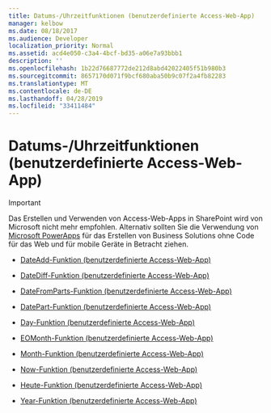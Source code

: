 ```yaml
---
title: Datums-/Uhrzeitfunktionen (benutzerdefinierte Access-Web-App)
manager: kelbow
ms.date: 08/18/2017
ms.audience: Developer
localization_priority: Normal
ms.assetid: acd4e050-c3a4-4bcf-bd35-a06e7a93bbb1
description: ''
ms.openlocfilehash: 1b22d76687772de212d8abd42022405f51b980b3
ms.sourcegitcommit: 8657170d071f9bcf680aba50b9c07f2a4fb82283
ms.translationtype: MT
ms.contentlocale: de-DE
ms.lasthandoff: 04/28/2019
ms.locfileid: "33411484"
---
```

# <a name="datetime-functions-access-custom-web-app"></a>Datums-/Uhrzeitfunktionen (benutzerdefinierte Access-Web-App)

> [!IMPORTANT]
> Das Erstellen und Verwenden von Access-Web-Apps in SharePoint wird von Microsoft nicht mehr empfohlen. Alternativ sollten Sie die Verwendung von [Microsoft PowerApps](https://powerapps.microsoft.com/en-us/) für das Erstellen von Business Solutions ohne Code für das Web und für mobile Geräte in Betracht ziehen. 


- [DateAdd-Funktion (benutzerdefinierte Access-Web-App)](dateadd-function-access-custom-web-app.md)
    
- [DateDiff-Funktion (benutzerdefinierte Access-Web-App)](datediff-function-access-custom-web-app.md)
    
- [DateFromParts-Funktion (benutzerdefinierte Access-Web-App)](datefromparts-function-access-custom-web-app.md)
    
- [DatePart-Funktion (benutzerdefinierte Access-Web-App)](datepart-function-access-custom-web-app.md)
    
- [Day-Funktion (benutzerdefinierte Access-Web-App)](day-function-access-custom-web-app.md)
    
- [EOMonth-Funktion (benutzerdefinierte Access-Web-App)](eomonth-function-access-custom-web-app.md)
    
- [Month-Funktion (benutzerdefinierte Access-Web-App)](month-function-access-custom-web-app.md)
    
- [Now-Funktion (benutzerdefinierte Access-Web-App)](now-function-access-custom-web-app.md)
    
- [Heute-Funktion (benutzerdefinierte Access-Web-App)](today-function-access-custom-web-app.md)
    
- [Year-Funktion (benutzerdefinierte Access-Web-App)](year-function-access-custom-web-app.md)
    

